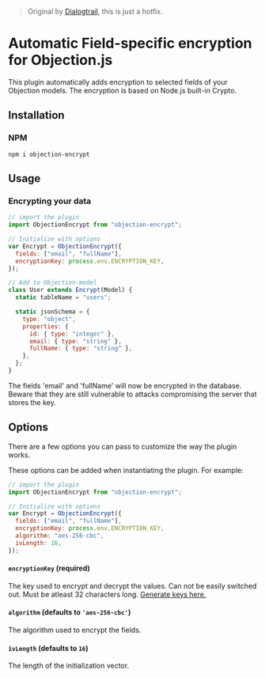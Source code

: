 > Original by [Dialogtrail](https://github.com/Dialogtrail/objection-encrypt.git), this is just a hotfix.

# Automatic Field-specific encryption for Objection.js

This plugin automatically adds encryption to selected fields of your Objection models. The encryption is based on Node.js built-in Crypto.

## Installation

### NPM

`npm i objection-encrypt`

## Usage

### Encrypting your data

```js
// import the plugin
import ObjectionEncrypt from "objection-encrypt";

// Initialize with options
var Encrypt = ObjectionEncrypt({
  fields: ["email", "fullName"],
  encryptionKey: process.env.ENCRYPTION_KEY,
});

// Add to Objection-model
class User extends Encrypt(Model) {
  static tableName = "users";

  static jsonSchema = {
    type: "object",
    properties: {
      id: { type: "integer" },
      email: { type: "string" },
      fullName: { type: "string" },
    },
  };
}
```

The fields 'email' and 'fullName' will now be encrypted in the database. Beware that they are still vulnerable to attacks compromising the server that stores the key.

## Options

There are a few options you can pass to customize the way the plugin works.

These options can be added when instantiating the plugin. For example:

```js
// import the plugin
import ObjectionEncrypt from "objection-encrypt";

// Initialize with options
var Encrypt = ObjectionEncrypt({
  fields: ["email", "fullName"],
  encryptionKey: process.env.ENCRYPTION_KEY,
  algorithm: "aes-256-cbc",
  ivLength: 16,
});
```

#### `encryptionKey` (required)

The key used to encrypt and decrypt the values. Can not be easily switched out. Must be atleast 32 characters long. [Generate keys here.](http://www.unit-conversion.info/texttools/random-string-generator/)

#### `algorithm` (defaults to `'aes-256-cbc'`)

The algorithm used to encrypt the fields.

#### `ivLength` (defaults to `16`)

The length of the initialization vector.
